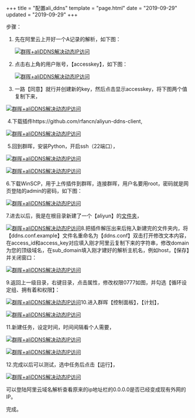 +++
title = "配置ali_ddns"
template = "page.html"
date = "2019-09-29"
updated = "2019-09-29"
+++


步骤：

1. 先在阿里云上开好一个A记录的解析，如下图：

   

   [![群晖+aliDDNS解决动态IP访问](assets/59436923986215246.png_e680.jpg)](https://post.smzdm.com/p/a6mvll0/pic_4/)

2. 点击右上角的用户账号，【accesskey】，如下图：

   

   [![群晖+aliDDNS解决动态IP访问](assets/594369fa717685589.png_e680.jpg)](https://post.smzdm.com/p/a6mvll0/pic_5/)

3. 一路【同意】就行并创建新的key，然后点击显示accesskey，将下图两个值复制下来，

   

[![群晖+aliDDNS解决动态IP访问](assets/59436aa8757cb872.png_e680.jpg)](https://post.smzdm.com/p/a6mvll0/pic_6/)

​    4.下载插件https://github.com/rfancn/aliyun-ddns-client,

[![群晖+aliDDNS解决动态IP访问](assets/59436bb9cc5151326.png_e680.jpg)](https://post.smzdm.com/p/a6mvll0/pic_7/)

​    5.回到群晖，安装Python，开启ssh（22端口），

[![群晖+aliDDNS解决动态IP访问](assets/59436c2056d7e4770.png_e680.jpg)](https://post.smzdm.com/p/a6mvll0/pic_8/)

[![群晖+aliDDNS解决动态IP访问](assets/59436c43b649e6131.png_e680.jpg)](https://post.smzdm.com/p/a6mvll0/pic_9/)

​    6.下载WinSCP，用于上传插件到群晖，连接群晖，用户名要用root，密码就是网页登陆的admin的密码，如下图：

[![群晖+aliDDNS解决动态IP访问](assets/59436cedd98f6146.png_e680.jpg)](https://post.smzdm.com/p/a6mvll0/pic_10/)

7.进去以后，我是在根目录新建了一个【aliyun】的[文件夹](https://www.smzdm.com/fenlei/wenjianjia/)，

[![群晖+aliDDNS解决动态IP访问](assets/59436d79146a85718.png_e680.jpg)](https://post.smzdm.com/p/a6mvll0/pic_11/)8.把插件解压出来后拖入新建完的文件夹内，将【ddns.conf.example】文件名重命名为【ddns.conf】双击打开修改文本内容，在access_id和access_key对应填入刚才阿里云复制下来的字符串，修改domain为您的顶级域名，在sub_domain填入刚才建好的解析主机名，例如host，【保存】并关闭窗口：

[![群晖+aliDDNS解决动态IP访问](assets/59436ee60a7ad6257.png_e680.jpg)](https://post.smzdm.com/p/a6mvll0/pic_12/)

9.返回上一级目录，右键目录，点击属性，修改权限0777如图，并勾选【循环设定组、拥有着和权限】：

[![群晖+aliDDNS解决动态IP访问](assets/59436feb4ae792515.png_e680.jpg)](https://post.smzdm.com/p/a6mvll0/pic_13/)10.进入群晖【控制面板】，【计划】，

[![群晖+aliDDNS解决动态IP访问](assets/59437099205cb7828.png_e680.jpg)](https://post.smzdm.com/p/a6mvll0/pic_14/)

11.新建任务，设定时间，时间间隔看个人需要，

[![群晖+aliDDNS解决动态IP访问](assets/59437112068541170.png_e680.jpg)](https://post.smzdm.com/p/a6mvll0/pic_15/)

[![群晖+aliDDNS解决动态IP访问](assets/5943711291c8a7670.png_e680.jpg)](https://post.smzdm.com/p/a6mvll0/pic_16/)

12.完成以后可以测试，选中任务后点击【运行】，

[![群晖+aliDDNS解决动态IP访问](assets/59437163a571d8876.png_e680.jpg)](https://post.smzdm.com/p/a6mvll0/pic_17/)

可以登陆阿里云域名解析查看原来的ip地址栏的0.0.0.0是否已经变成现有外网的IP。

完成。